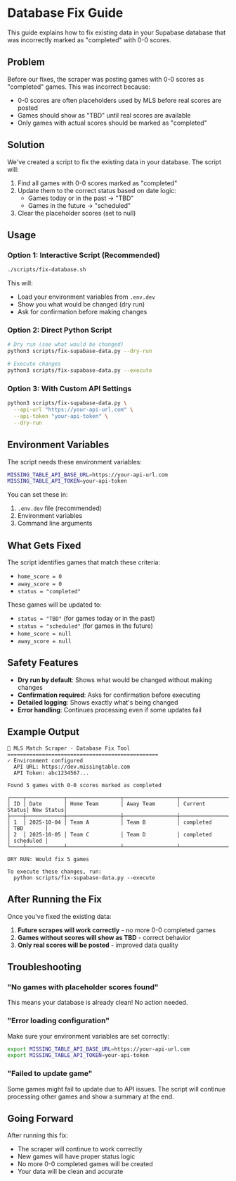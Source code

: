 # Database Fix Guide

This guide explains how to fix existing data in your Supabase database that was incorrectly marked as "completed" with 0-0 scores.

## Problem

Before our fixes, the scraper was posting games with 0-0 scores as "completed" games. This was incorrect because:
- 0-0 scores are often placeholders used by MLS before real scores are posted
- Games should show as "TBD" until real scores are available
- Only games with actual scores should be marked as "completed"

## Solution

We've created a script to fix the existing data in your database. The script will:
1. Find all games with 0-0 scores marked as "completed"
2. Update them to the correct status based on date logic:
   - Games today or in the past → "TBD"
   - Games in the future → "scheduled"
3. Clear the placeholder scores (set to null)

## Usage

### Option 1: Interactive Script (Recommended)

```bash
./scripts/fix-database.sh
```

This will:
- Load your environment variables from `.env.dev`
- Show you what would be changed (dry run)
- Ask for confirmation before making changes

### Option 2: Direct Python Script

```bash
# Dry run (see what would be changed)
python3 scripts/fix-supabase-data.py --dry-run

# Execute changes
python3 scripts/fix-supabase-data.py --execute
```

### Option 3: With Custom API Settings

```bash
python3 scripts/fix-supabase-data.py \
  --api-url "https://your-api-url.com" \
  --api-token "your-api-token" \
  --dry-run
```

## Environment Variables

The script needs these environment variables:

```bash
MISSING_TABLE_API_BASE_URL=https://your-api-url.com
MISSING_TABLE_API_TOKEN=your-api-token
```

You can set these in:
1. `.env.dev` file (recommended)
2. Environment variables
3. Command line arguments

## What Gets Fixed

The script identifies games that match these criteria:
- `home_score = 0`
- `away_score = 0`
- `status = "completed"`

These games will be updated to:
- `status = "TBD"` (for games today or in the past)
- `status = "scheduled"` (for games in the future)
- `home_score = null`
- `away_score = null`

## Safety Features

- **Dry run by default**: Shows what would be changed without making changes
- **Confirmation required**: Asks for confirmation before executing
- **Detailed logging**: Shows exactly what's being changed
- **Error handling**: Continues processing even if some updates fail

## Example Output

```
🔧 MLS Match Scraper - Database Fix Tool
================================================
✓ Environment configured
  API URL: https://dev.missingtable.com
  API Token: abc1234567...

Found 5 games with 0-0 scores marked as completed

┌────┬────────────┬─────────────────┬─────────────────┬───────────────┬───────────┐
│ ID │ Date       │ Home Team       │ Away Team       │ Current Status│ New Status│
├────┼────────────┼─────────────────┼─────────────────┼───────────────┼───────────┤
│ 1  │ 2025-10-04 │ Team A          │ Team B          │ completed     │ TBD       │
│ 2  │ 2025-10-05 │ Team C          │ Team D          │ completed     │ scheduled │
└────┴────────────┴─────────────────┴─────────────────┴───────────────┴───────────┘

DRY RUN: Would fix 5 games

To execute these changes, run:
  python scripts/fix-supabase-data.py --execute
```

## After Running the Fix

Once you've fixed the existing data:
1. **Future scrapes will work correctly** - no more 0-0 completed games
2. **Games without scores will show as TBD** - correct behavior
3. **Only real scores will be posted** - improved data quality

## Troubleshooting

### "No games with placeholder scores found"
This means your database is already clean! No action needed.

### "Error loading configuration"
Make sure your environment variables are set correctly:
```bash
export MISSING_TABLE_API_BASE_URL=https://your-api-url.com
export MISSING_TABLE_API_TOKEN=your-api-token
```

### "Failed to update game"
Some games might fail to update due to API issues. The script will continue processing other games and show a summary at the end.

## Going Forward

After running this fix:
- The scraper will continue to work correctly
- New games will have proper status logic
- No more 0-0 completed games will be created
- Your data will be clean and accurate
